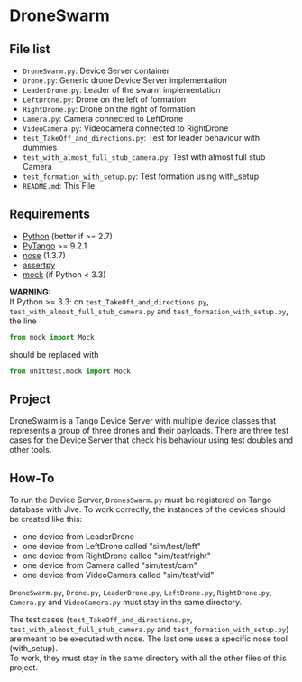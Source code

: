 DroneSwarm
==========


File list
----------
* `DroneSwarm.py`: Device Server container  
* `Drone.py`: Generic drone Device Server implementation  
* `LeaderDrone.py`: Leader of the swarm implementation  
* `LeftDrone.py`: Drone on the left of formation  
* `RightDrone.py`: Drone on the right of formation  
* `Camera.py`: Camera connected to LeftDrone  
* `VideoCamera.py`: Videocamera connected to RightDrone  
* `test_TakeOff_and_directions.py`: Test for leader behaviour with dummies  
* `test_with_almost_full_stub_camera.py`: Test with almost full stub Camera  
* `test_formation_with_setup.py`: Test formation using with_setup  
* `README.md`: This File


Requirements
-------------
* [Python](https://www.python.org/) (better if >= 2.7)
* [PyTango](https://pytango.readthedocs.io/en/stable/) >= 9.2.1
* [nose](https://nose.readthedocs.io/en/latest/index.html) (1.3.7)
* [assertpy](https://github.com/ActivisionGameScience/assertpy)
* [mock](https://github.com/testing-cabal/mock) (if Python < 3.3)

**WARNING:**  
If Python >= 3.3:
on `test_TakeOff_and_directions.py`, `test_with_almost_full_stub_camera.py` and
`test_formation_with_setup.py`, the line 
```python
from mock import Mock
```  
should be replaced with
```python
from unittest.mock import Mock
```



Project
--------
DroneSwarm is a Tango Device Server with multiple device classes that represents a group of three
drones and their payloads. There are three test cases for the Device Server that check his
behaviour using test doubles and other tools.


How-To
-------
To run the Device Server, `DronesSwarm.py` must be registered on Tango database with Jive.
To work correctly, the instances of the devices should be created like this:
- one device from LeaderDrone
- one device from LeftDrone called "sim/test/left"
- one device from RightDrone called "sim/test/right"
- one device from Camera called "sim/test/cam"
- one device from VideoCamera called "sim/test/vid"  

`DroneSwarm.py`, `Drone.py`, `LeaderDrone.py`, `LeftDrone.py`, `RightDrone.py`, `Camera.py` and `VideoCamera.py`
must stay in the same directory.

The test cases (`test_TakeOff_and_directions.py`, `test_with_almost_full_stub_camera.py` and
`test_formation_with_setup.py`) are meant to be executed with nose. The last one uses a specific
nose tool (with_setup).  
To work, they must stay in the same directory with all the other files of this project.
